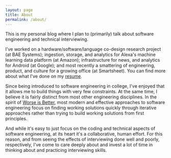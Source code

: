 ```yaml
---
layout: page
title: About
permalink: /about/
---
```


This is my personal blog where I plan to (primarily) talk about
software engineering and technical interviewing.

I've worked on a hardware/software/language co-design research project (at BAE Systems);
ingestion, storage, and analytics for Alexa's machine learning data platform
(at Amazon); infrastructure for news, and analytics for Android (at Google);
and most recently a smattering of engineering, product, and culture for
a growing office (at Smartsheet). You can find more about what I've done
on my [resume](https://joshmcgrath08.github.io/resume/resume.html).

Since being introduced to software engineering in college, I've enjoyed that
it allows me to build things with very few constraints. At the same time, I
believe it is fairly distinct from most other engineering disciplines. In the
spirit of [Worse is Better](https://en.wikipedia.org/wiki/Worse_is_better), most
modern and effective approaches to software engineering focus on finding working solutions
quickly through iterative approaches rather than trying to build working solutions from
first principles.

And while it's easy to just focus on the coding and technical aspects of software
engineering, at its heart it's a collaborative, human effort. For this reason,
and from seeing the effects of interviewing done well and poorly, respectively,
I've come to care deeply about and invest a lot of time in thinking about and
practicing interviewing skills.
